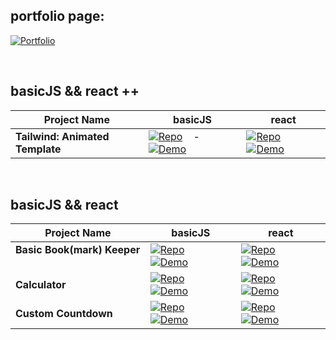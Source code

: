 ## portfolio page:

[![Portfolio](https://img.shields.io/badge/Portfolio-Link-6a0dad?style=for-the-badge&logo=github)](https://shcoobz.github.io/)

<br>

## basicJS && react ++

| Project Name                    | basicJS                                                                                                                                                                                                                                                                                                                                     | react                                                                                                                                                                                                                                                                                                                          |
| ------------------------------- | ------------------------------------------------------------------------------------------------------------------------------------------------------------------------------------------------------------------------------------------------------------------------------------------------------------------------------------------- | ------------------------------------------------------------------------------------------------------------------------------------------------------------------------------------------------------------------------------------------------------------------------------------------------------------------------------ |
| **Tailwind: Animated Template** | [![Repo](https://img.shields.io/badge/Repo-Link-007bff?style=for-the-badge&logo=github)](https://github.com/Shcoobz/basicJS_tailwind_animated-template) &nbsp;&nbsp; - &nbsp;&nbsp; [![Demo](https://img.shields.io/badge/Demo-Link-28a745?style=for-the-badge&logo=chrome)](https://shcoobz.github.io/basicJS_tailwind_animated-template/) | [![Repo](https://img.shields.io/badge/Repo-Link-007bff?style=for-the-badge&logo=github)](https://github.com/Shcoobz/react_tailwind_animated-template) &nbsp;&nbsp;&nbsp; [![Demo](https://img.shields.io/badge/Demo-Link-28a745?style=for-the-badge&logo=chrome)](https://shcoobz.github.io/react_tailwind_animated-template/) |

<br>

## basicJS && react

| Project Name                             | basicJS                                                                                                                                                                                                                                                                                                          | react                                                                                                                                                                                                                                                                                                       |
| ---------------------------------------- | ---------------------------------------------------------------------------------------------------------------------------------------------------------------------------------------------------------------------------------------------------------------------------------------------------------------- | ----------------------------------------------------------------------------------------------------------------------------------------------------------------------------------------------------------------------------------------------------------------------------------------------------------- |
| **Basic Book(mark) Keeper** &nbsp;&nbsp; | [![Repo](https://img.shields.io/badge/Repo-Link-007bff?style=for-the-badge&logo=github)](https://github.com/Shcoobz/basicJS_bookmark-keeper) &nbsp;&nbsp;&nbsp; [![Demo](https://img.shields.io/badge/Demo-Link-28a745?style=for-the-badge&logo=chrome)](https://shcoobz.github.io/basicJS_bookmark-keeper/)     | [![Repo](https://img.shields.io/badge/Repo-Link-007bff?style=for-the-badge&logo=github)](https://github.com/Shcoobz/react_bookmark-keeper) &nbsp;&nbsp;&nbsp; [![Demo](https://img.shields.io/badge/Demo-Link-28a745?style=for-the-badge&logo=chrome)](https://shcoobz.github.io/react_bookmark-keeper/)    |
| **Calculator** &nbsp;&nbsp;              | [![Repo](https://img.shields.io/badge/Repo-Link-007bff?style=for-the-badge&logo=github)](https://github.com/Shcoobz/basicJS_calculator/) &nbsp;&nbsp;&nbsp; [![Demo](https://img.shields.io/badge/Demo-Link-28a745?style=for-the-badge&logo=chrome)](https://shcoobz.github.io/basicJS_calculator/)              | [![Repo](https://img.shields.io/badge/Repo-Link-007bff?style=for-the-badge&logo=github)](https://github.com/Shcoobz/react_calculator/) &nbsp;&nbsp;&nbsp; [![Demo](https://img.shields.io/badge/Demo-Link-28a745?style=for-the-badge&logo=chrome)](https://shcoobz.github.io/react_calculator/)             |
| **Custom Countdown** &nbsp;&nbsp;        | [![Repo](https://img.shields.io/badge/Repo-Link-007bff?style=for-the-badge&logo=github)](https://github.com/Shcoobz/basicJS_custom-countdown/) &nbsp;&nbsp;&nbsp; [![Demo](https://img.shields.io/badge/Demo-Link-28a745?style=for-the-badge&logo=chrome)](https://shcoobz.github.io/basicJS_custom-countdown//) | [![Repo](https://img.shields.io/badge/Repo-Link-007bff?style=for-the-badge&logo=github)](https://github.com/Shcoobz/react_custom-countdown/) &nbsp;&nbsp;&nbsp; [![Demo](https://img.shields.io/badge/Demo-Link-28a745?style=for-the-badge&logo=chrome)](https://shcoobz.github.io/react_custom-countdown/) |
